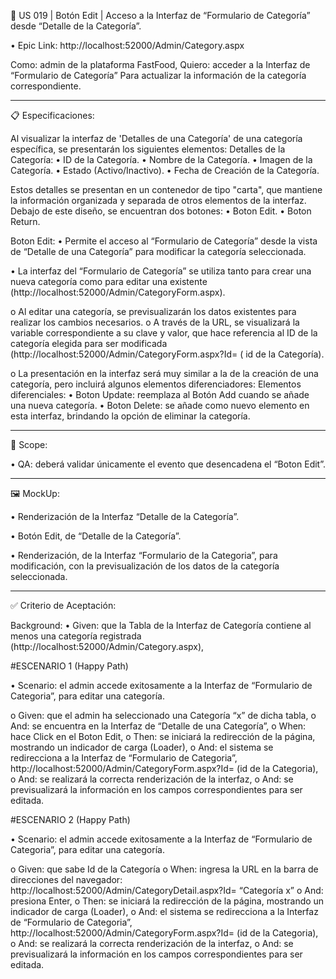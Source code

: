 📑 US 019 | Botón Edit | Acceso a la Interfaz de “Formulario de Categoría” desde “Detalle de la Categoría”.

•	Epic Link: http://localhost:52000/Admin/Category.aspx

Como: admin de la plataforma FastFood,
Quiero: acceder a la Interfaz de “Formulario de Categoría”
Para actualizar la información de la categoría correspondiente.

________________________________________
📋 Especificaciones:

Al visualizar la interfaz de 'Detalles de una Categoría' de una categoría específica, se presentarán los siguientes elementos:
Detalles de la Categoría:
•	ID de la Categoría.
•	Nombre de la Categoría.
•	Imagen de la Categoría.
•	Estado (Activo/Inactivo).
•	Fecha de Creación de la Categoría.

Estos detalles se presentan en un contenedor de tipo "carta", que mantiene la información organizada y separada de otros elementos de la interfaz. Debajo de este diseño, se encuentran dos botones:
•	Boton Edit.
•	Boton Return.

Boton Edit: 
•	Permite el acceso al “Formulario de Categoría” desde la vista de “Detalle de una Categoría” para modificar la categoría seleccionada.

•	La interfaz del “Formulario de Categoría” se utiliza tanto para crear una nueva categoría como para editar una existente (http://localhost:52000/Admin/CategoryForm.aspx).

o	Al editar una categoría, se previsualizarán los datos existentes para realizar los cambios necesarios.
o	A través de la URL, se visualizará la variable correspondiente a su clave y valor, que hace referencia al ID de la categoría elegida para ser modificada (http://localhost:52000/Admin/CategoryForm.aspx?Id= ( id de la Categoría).

o	La presentación en la interfaz será muy similar a la de la creación de una categoría, pero incluirá algunos elementos diferenciadores:
Elementos diferenciales:
•	Boton Update: reemplaza al Botón Add cuando se añade una nueva categoría.
•	Boton Delete: se añade como nuevo elemento en esta interfaz, brindando la opción de eliminar la categoría.

________________________________________
🎯 Scope:

•	QA: deberá validar únicamente el evento que desencadena el “Boton Edit”.

________________________________________
🖼️ MockUp:

•	Renderización de la Interfaz “Detalle de la Categoría”.
 
•	Botón Edit, de “Detalle de la Categoría”.
  

•	Renderización, de la Interfaz “Formulario de la Categoria”, para modificación, con la previsualización de los datos de la categoría seleccionada.
 





________________________________________
✅ Criterio de Aceptación:

Background:
•	Given: que la Tabla de la Interfaz de Categoría contiene al menos una categoría registrada (http://localhost:52000/Admin/Category.aspx),


#ESCENARIO 1 (Happy Path)

•	Scenario: el admin accede exitosamente a la Interfaz de “Formulario de Categoria”, para editar una categoría.

o	Given: que el admin ha seleccionado una Categoría “x” de dicha tabla,
o	And: se encuentra en la Interfaz de “Detalle de una Categoría”,
o	When: hace Click en el Boton Edit,
o	Then: se iniciará la redirección de la página, mostrando un indicador de carga (Loader),
o	And:  el sistema se redirecciona a la Interfaz de “Formulario de Categoria”, http://localhost:52000/Admin/CategoryForm.aspx?Id= (id de la Categoria),
o	And: se realizará la correcta renderización de la interfaz,
o	And: se previsualizará la información en los campos correspondientes para ser editada.


 



#ESCENARIO 2 (Happy Path)

•	Scenario: el admin accede exitosamente a la Interfaz de “Formulario de Categoria”, para editar una categoría.

o	Given: que sabe Id de la Categoría
o	When: ingresa la URL en la barra de direcciones del navegador: http://localhost:52000/Admin/CategoryDetail.aspx?Id= “Categoría x”
o	And: presiona Enter,
o	Then: se iniciará la redirección de la página, mostrando un indicador de carga (Loader),
o	And:  el sistema se redirecciona a la Interfaz de “Formulario de Categoria”, http://localhost:52000/Admin/CategoryForm.aspx?Id= (id de la Categoria),
o	And: se realizará la correcta renderización de la interfaz,
o	And: se previsualizará la información en los campos correspondientes para ser editada.






